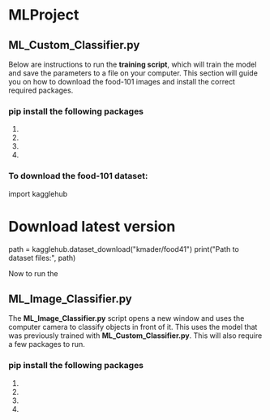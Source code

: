 # MLProject
## ML_Custom_Classifier.py
Below are instructions to run the **training script**, which will train the model and save the parameters to a file on your computer. This section will guide you on how to download the food-101 images and install the correct required packages. 

### pip install the following packages
1. 
2.
3.
4. 

### To download the food-101 dataset:

import kagglehub
# Download latest version
path = kagglehub.dataset_download("kmader/food41")
print("Path to dataset files:", path)

Now to run the 

## ML_Image_Classifier.py
The **ML_Image_Classifier.py** script opens a new window and uses the computer camera to classify objects in front of it. This uses the model that was previously trained with __ML_Custom_Classifier.py__. This will also require a few packages to run.

### pip install the following packages
1. 
2. 
3. 
4. 
